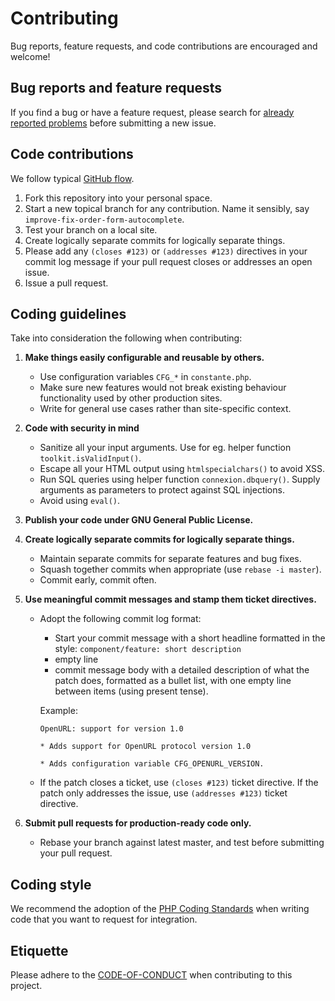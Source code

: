 # Contributing
Bug reports, feature requests, and code contributions are encouraged and welcome!

## Bug reports and feature requests
If you find a bug or have a feature request, please search for 
[already reported problems](https://github.com/openillink-project/openillink/issues) 
before submitting a new issue.

## Code contributions
We follow typical [GitHub flow](https://guides.github.com/introduction/flow/index.html).

1. Fork this repository into your personal space.
2. Start a new topical branch for any contribution.  Name it sensibly,
   say ``improve-fix-order-form-autocomplete``.
3. Test your branch on a local site.
4. Create logically separate commits for logically separate things.
5. Please add any ``(closes #123)`` or ``(addresses #123)`` directives
   in your commit log message if your pull request closes or addresses
   an open issue.
6. Issue a pull request.

## Coding guidelines

Take into consideration the following when contributing:

1. **Make things easily configurable and reusable by others.**
   * Use configuration variables ``CFG_*`` in ``constante.php``.
   * Make sure new features would not break existing behaviour functionality used by
     other production sites.
   * Write for general use cases rather than site-specific context.
	 
2. **Code with security in mind**
   * Sanitize all your input arguments. Use for eg. helper function
     ``toolkit.isValidInput()``.
   * Escape all your HTML output using ``htmlspecialchars()`` to avoid XSS.
   * Run SQL queries using helper function ``connexion.dbquery()``. Supply 
      arguments as parameters to protect against SQL injections.
   * Avoid using ``eval()``.
   
3. **Publish your code under GNU General Public License.**

4. **Create logically separate commits for logically separate things.**
   * Maintain separate commits for separate features and bug fixes.
   * Squash together commits when appropriate (use ``rebase -i master``).
   * Commit early, commit often.

5. **Use meaningful commit messages and stamp them ticket directives.**
   * Adopt the following commit log format:     
     * Start your commit message with a short headline formatted in the style: `component/feature: short description`
     * empty line
     * commit message body with a detailed description of what the patch does, 
       formatted as a bullet list, with one empty line between items (using present tense).
     
     Example:
	 ```
	 OpenURL: support for version 1.0
	 
     * Adds support for OpenURL protocol version 1.0

     * Adds configuration variable CFG_OPENURL_VERSION. 
	 ```
   * If the patch closes a ticket, use ``(closes #123)`` ticket
     directive.  If the patch only addresses the issue, use
     ``(addresses #123)`` ticket directive.

6. **Submit pull requests for production-ready code only.**
   * Rebase your branch against latest master, and test before 
     submitting your pull request.

## Coding style
We recommend the adoption of the [PHP Coding Standards](https://make.wordpress.org/core/handbook/best-practices/coding-standards/php/) 
when writing code that you want to request for integration.

## Etiquette
Please adhere to the [CODE-OF-CONDUCT](CODE-OF-CONDUCT.md) 
when contributing to this project.

